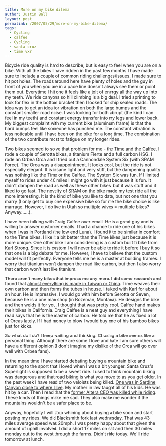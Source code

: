 ```yaml
---
title: More on my bike dilema
author: Justin Ball
layout: post
permalink: /2007/05/29/more-on-my-bike-dilema/
tags:
  - Cycling
  - calfee
  - Cycling
  - santa cruz
  - time vxr
---
```


Bicycle ride quality is hard to describe, but is easy to feel when you are on a bike. With all the bikes I have ridden in the past few months I have made sure to include a couple of common riding challenges/issues. I made sure to hit pot holes. The roads around here have plenty of holes and the guy in front of you when you are in a pace line doesn't always see them or point them out. Everytime I hit one it feels like a jolt of energy all the way up into my teeth. We ride canyons so hill climbing is a big deal. I tried sprinting to look for flex in the bottom bracket then I looked for chip sealed roads. The idea was to get an idea for vibration on both the large bumps and the constant smaller road noise. I was looking for both abrupt (the kind I can feel in my teeth) and constant energy transfer into my legs and lower back. My biggest complaint with my current bike (aluminum frame) is that the hard bumps feel like someone has punched me. The constant vibration is less noticable until I have been on the bike for a long time. The combination of the two contribute most to fatigue on my longer rides.

Two bikes seemed to solve that problem for me - the [Time ][1]and the [Calfee][2]. I rode a couple of Serotta bikes, a titanium Fierte and a full carbon HSG. I rode an Orbea Orca and I tried out a Cannondale System Six (with SRAM Force). The Orca was a disappointment. It looks cool, but the ride is not especially elegant. It is insane light and very stiff, but the dampening quality was nothing like the Time or the Calfee. The System Six was fun. If I limited myself to rides under 40 miles I might go with it just because it is fun. It didn't dampen the road as well as these other bikes, but it was stuff and it liked to go fast. The novelty of SRAM on the bike made my test ride all the more interesting. It is the kind of bike you like to date, but not one that you marry (I only get to buy one expensive bike so for me the bike choice is like marrage. However, I do live in Utah so multiple wives = multiple bikes? Anyway......).

 [1]: http://www.time-sport.com/
 [2]: http://www.calfeedesign.com/

I have been talking with Craig Calfee over email. He is a great guy and is willing to answer customer emails. I had a chance to ride one of his bikes when I was in Portland (the low end Luna). I found it to be similar in comfort to the Time bikes. I like it a bit better than the Time bikes just because it is more unique. One other bike I am considering is a custom built ti bike from Karl Strong. Since it is custom I will never be able to ride it before I buy it so that one is a big debate for me. However, I have to believe that the custom model will fit perfectly. Everyone tells me he is a master at building frames. I worry that titanium won't dampen the road like carbon, but then I also worry that carbon won't last like titanium.

There aren't many bikes that impress me any more. I did some research and found that [almost everything is made in Taiwan or China][3]. Time weaves their own carbon and then forms the tubes in house. I talked with Karl for about an hour. He is impressive. I would go with him before Serotta or Seven, because he is a one man shop (in Bozeman, Montana). He designs the bike and then welds it for you. I thought that was pretty cool. Calfee hand makes their bikes in California. Craig Calfee is a neat guy and everything I have read says that he is the master of carbon. He told me that he as fixed a lot of Orcas lately. If I had money to blow I would buy one of his bamboo bikes just for kicks.

 [3]: http://allanti.com/page.cfm?PageID=328

So what do I do? I keep waiting and thinking. Chosing a bike seems like a personal thing. Although there are some I love and hate I am sure others will have a different opinion (I don't imagine my dislike of the Orca will go over well with Orbea fans).

In the mean time I have started debating buying a mountain bike and returning to the sport that I loved when I was a bit younger. Santa Cruz's Superlight is supposed to be a sweet ride. I used to think mountain biking was dangerous and that road biking is what you move to as you get older. In the past week I have read of two veloists being killed. [One was in Sardine Canyon close to where I live][4]. My mother in law taught all of his kids. He was hit by a car. Then I read that the [former Altera CEO was killed while riding][5]. These kinds of things make me sad. They also make me wonder if the mountains wouldn't be a safer place to be.

 [4]: http://www.ksl.com/index.php?nid=148&sid=1238285&comments=true
 [5]: http://news.com.com/8301-10784_3-9723171-7.html?part=rss&subj=news&tag=2547-1_3-0-5

Anyway, hopefully I will stop whining about buying a bike soon and start posting my rides. We did Blacksmith fork last wednesday. That was 43 miles average speed was 20mph. I was pretty happy about that given the amount of uphill involved. I did a short 17 miles on sat and then 30 miles monday out to the west through the farms. Didn't ride today. We'll ride tomorrow at lunch.
